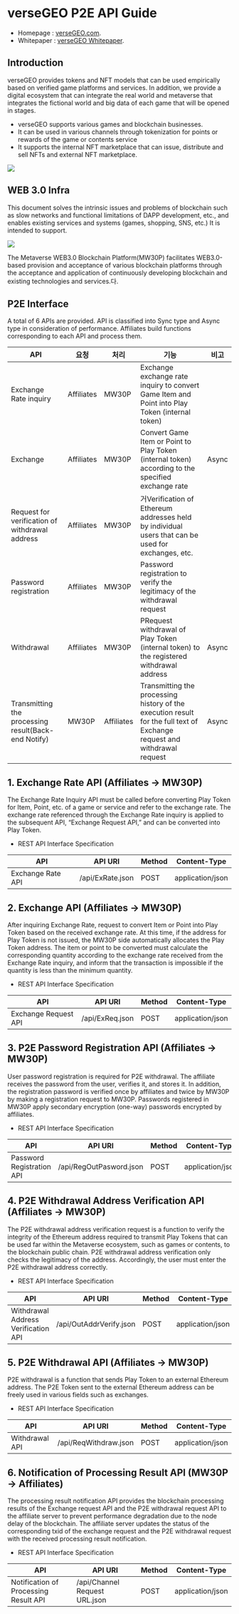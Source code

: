 # verseGEO P2E API Guide

- Homepage : [verseGEO.com](http://versegeo.com/).
- Whitepaper : [verseGEO Whitepaper](http://versegeo.com/whitepaper-k.html).

## Introduction
verseGEO provides tokens and NFT models that can be used empirically based on verified game platforms and services. In addition, we provide a digital ecosystem that can integrate the real world and metaverse that integrates the fictional world and big data of each game that will be opened in stages.
  -	verseGEO supports various games and blockchain businesses.
  -	It can be used in various channels through tokenization for points or rewards of the game or contents service
  -	It supports the internal NFT marketplace that can issue, distribute and sell NFTs and external NFT marketplace.

   <img src="https://github.com/verseGEO/verseGEO.json.api/blob/main/eco.png">


## WEB 3.0 Infra
This document solves the intrinsic issues and problems of blockchain such as slow networks and functional limitations of DAPP development, etc., and enables existing services and systems (games, shopping, SNS, etc.) It is intended to support. 

   <img src="https://github.com/verseGEO/verseGEO.json.api/blob/main/web30.svg">

The Metaverse WEB3.0 Blockchain Platform(MW30P) facilitates WEB3.0-based provision and acceptance of various blockchain platforms through the acceptance and application of continuously developing blockchain and existing technologies and services.다.


## P2E Interface
A total of 6 APIs are provided. API is classified into Sync type and Async type in consideration of performance. Affiliates build functions corresponding to each API and process them.


| API | 요청 | 처리 | 기능 | 비고 |
|-----|--------|--------|------|------|
|Exchange Rate inquiry|Affiliates|MW30P|Exchange exchange rate inquiry to convert Game Item and Point into Play Token (internal token)||
|Exchange|Affiliates|MW30P|Convert Game Item or Point to Play Token (internal token) according to the specified exchange rate|Async|
|Request for verification of withdrawal address|Affiliates|MW30P|거Verification of Ethereum addresses held by individual users that can be used for exchanges, etc.||
|Password registration|Affiliates|MW30P|Password registration to verify the legitimacy of the withdrawal request||
|Withdrawal |Affiliates|MW30P|PRequest withdrawal of Play Token (internal token) to the registered withdrawal address|Async|
|Transmitting the processing result(Back-end Notify)|MW30P|Affiliates|Transmitting the processing history of the execution result for the full text of Exchange request and withdrawal request|Async|


## 1. Exchange Rate API (Affiliates → MW30P)

The Exchange Rate Inquiry API must be called before converting Play Token for Item, Point, etc. of a game or service and refer to the exchange rate. The exchange rate referenced through the Exchange Rate inquiry is applied to the subsequent API, “Exchange Request API,” and can be converted into Play Token.

* REST API Interface Specification

| API | API URI |Method|Content-Type|
|-----|---------|------|------------|
|Exchange Rate API|/api/ExRate.json|POST|application/json|


## 2. Exchange API (Affiliates → MW30P)

After inquiring Exchange Rate, request to convert Item or Point into Play Token based on the received exchange rate. At this time, if the address for Play Token is not issued, the MW30P side automatically allocates the Play Token address. The item or point to be converted must calculate the corresponding quantity according to the exchange rate received from the Exchange Rate inquiry, and inform that the transaction is impossible if the quantity is less than the minimum quantity.

* REST API Interface Specification

| API | API URI |Method|Content-Type|
|-----|---------|------|------------|
|Exchange Request API|/api/ExReq.json|POST|application/json|


## 3. P2E Password Registration API (Affiliates → MW30P)

User password registration is required for P2E withdrawal. The affiliate receives the password from the user, verifies it, and stores it. In addition, the registration password is verified once by affiliates and twice by MW30P by making a registration request to MW30P. Passwords registered in MW30P apply secondary encryption (one-way) passwords encrypted by affiliates.

* REST API Interface Specification

| API | API URI |Method|Content-Type|
|-----|---------|------|------------|
|Password Registration API|/api/RegOutPasword.json|POST|application/json|


## 4. P2E Withdrawal Address Verification API (Affiliates → MW30P)

The P2E withdrawal address verification request is a function to verify the integrity of the Ethereum address required to transmit Play Tokens that can be used far within the Metaverse ecosystem, such as games or contents, to the blockchain public chain. P2E withdrawal address verification only checks the legitimacy of the address. Accordingly, the user must enter the P2E withdrawal address correctly. 

* REST API Interface Specification

| API | API URI |Method|Content-Type|
|-----|---------|------|------------|
|Withdrawal Address Verification API|/api/OutAddrVerify.json|POST|application/json|


## 5. P2E Withdrawal API (Affiliates → MW30P)

P2E withdrawal is a function that sends Play Token to an external Ethereum address. The P2E Token sent to the external Ethereum address can be freely used in various fields such as exchanges.

* REST API Interface Specification

| API | API URI |Method|Content-Type|
|-----|---------|------|------------|
|Withdrawal API|/api/ReqWithdraw.json|POST|application/json|


## 6. Notification of Processing Result API (MW30P → Affiliates)

The processing result notification API provides the blockchain processing results of the Exchange request API and the P2E withdrawal request API to the affiliate server to prevent performance degradation due to the node delay of the blockchain. The affiliate server updates the status of the corresponding txid of the exchange request and the P2E withdrawal request with the received processing result notification.

* REST API Interface Specification

| API | API URI |Method|Content-Type|
|-----|---------|------|------------|
|Notification of Processing Result API|/api/Channel Request URL.json|POST|application/json|
